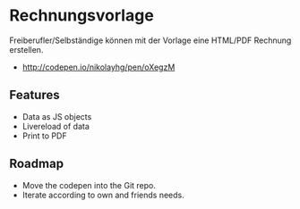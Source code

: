 # Rechnungsvorlage

Freiberufler/Selbständige können mit der Vorlage eine HTML/PDF Rechnung erstellen.

* http://codepen.io/nikolayhg/pen/oXegzM

## Features

* Data as JS objects
* Livereload of data
* Print to PDF

## Roadmap

* Move the codepen into the Git repo.
* Iterate according to own and friends needs.
